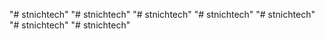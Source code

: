 "# stnichtech" 
"# stnichtech" 
"# stnichtech" 
"# stnichtech" 
"# stnichtech" 
"# stnichtech" 
"# stnichtech" 
